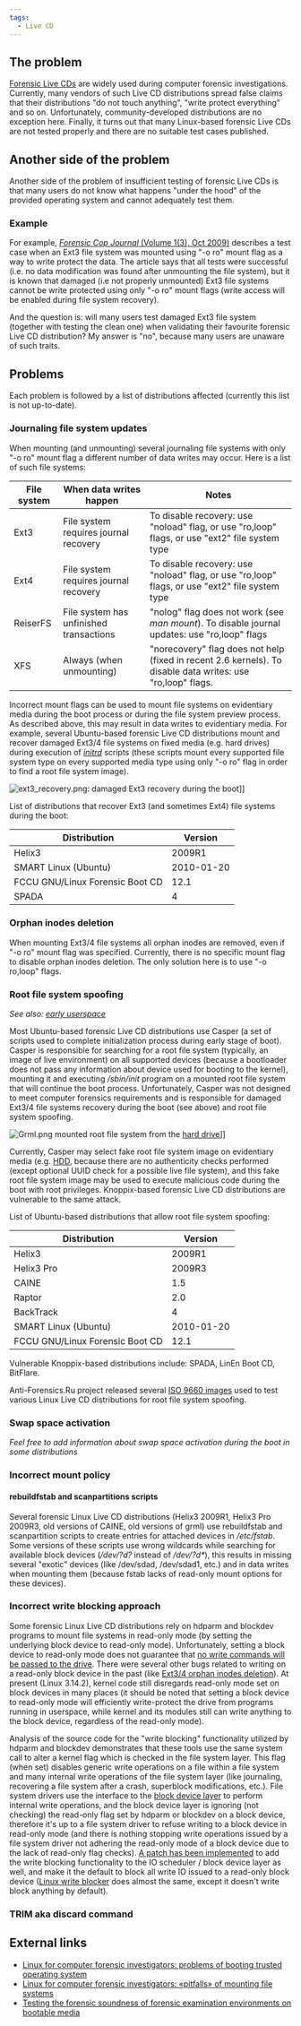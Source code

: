 ```yaml
---
tags:
  - Live CD
---
```

## The problem

[Forensic Live CDs](live_cd.md) are widely used during computer
forensic investigations. Currently, many vendors of such Live CD
distributions spread false claims that their distributions "do not touch
anything", "write protect everything" and so on. Unfortunately,
community-developed distributions are no exception here. Finally, it
turns out that many Linux-based forensic Live CDs are not tested
properly and there are no suitable test cases published.

## Another side of the problem

Another side of the problem of insufficient testing of forensic Live CDs
is that many users do not know what happens "under the hood" of the
provided operating system and cannot adequately test them.

### Example

For example, [*Forensic Cop Journal* (Volume 1(3), Oct
2009)](http://forensiccop.blogspot.com/2009/10/forensic-cop-journal-13-2009.html)
describes a test case when an Ext3 file system was mounted using "-o ro"
mount flag as a way to write protect the data. The article says that all
tests were successful (i.e. no data modification was found after
unmounting the file system), but it is known that damaged (i.e not
properly unmounted) Ext3 file systems cannot be write protected using
only "-o ro" mount flags (write access will be enabled during file
system recovery).

And the question is: will many users test damaged Ext3 file system
(together with testing the clean one) when validating their favourite
forensic Live CD distribution? My answer is "no", because many users are
unaware of such traits.

## Problems

Each problem is followed by a list of distributions affected (currently
this list is not up-to-date).

### Journaling file system updates

When mounting (and unmounting) several journaling file systems with only
"-o ro" mount flag a different number of data writes may occur. Here is
a list of such file systems:

| File system | When data writes happen                 | Notes                                                                                                       |
|-------------|-----------------------------------------|-------------------------------------------------------------------------------------------------------------|
| Ext3        | File system requires journal recovery   | To disable recovery: use "noload" flag, or use "ro,loop" flags, or use "ext2" file system type              |
| Ext4        | File system requires journal recovery   | To disable recovery: use "noload" flag, or use "ro,loop" flags, or use "ext2" file system type              |
| ReiserFS    | File system has unfinished transactions | "nolog" flag does not work (see *man mount*). To disable journal updates: use "ro,loop" flags               |
| XFS         | Always (when unmounting)                | "norecovery" flag does not help (fixed in recent 2.6 kernels). To disable data writes: use "ro,loop" flags. |

Incorrect mount flags can be used to mount file systems on evidentiary
media during the boot process or during the file system preview process.
As described above, this may result in data writes to evidentiary media.
For example, several Ubuntu-based forensic Live CD distributions mount
and recover damaged Ext3/4 file systems on fixed media (e.g. hard
drives) during execution of
[*initrd*](https://en.wikipedia.org/wiki/Initrd) scripts (these scripts
mount every supported file system type on every supported media type
using only "-o ro" flag in order to find a root file system image).

![](ext3_recovery.png "ext3_recovery.png"): damaged Ext3 recovery during
the boot\]\]

List of distributions that recover Ext3 (and sometimes Ext4) file
systems during the boot:

| Distribution                    | Version    |
|---------------------------------|------------|
| Helix3                          | 2009R1     |
| SMART Linux (Ubuntu)            | 2010-01-20 |
| FCCU GNU/Linux Forensic Boot CD | 12.1       |
| SPADA                           | 4          |

### Orphan inodes deletion

When mounting Ext3/4 file systems all orphan inodes are removed, even if
"-o ro" mount flag was specified. Currently, there is no specific mount
flag to disable orphan inodes deletion. The only solution here is to use
"-o ro,loop" flags.

### Root file system spoofing

*See also: [early userspace](early_userspace.md)*

Most Ubuntu-based forensic Live CD distributions use Casper (a set of
scripts used to complete initialization process during early stage of
boot). Casper is responsible for searching for a root file system
(typically, an image of live environment) on all supported devices
(because a bootloader does not pass any information about device used
for booting to the kernel), mounting it and executing */sbin/init*
program on a mounted root file system that will continue the boot
process. Unfortunately, Casper was not designed to meet computer
forensics requirements and is responsible for damaged Ext3/4 file
systems recovery during the boot (see above) and root file system
spoofing.

![](Grml.png "Grml.png") mounted root file system from the [hard
drive](hard_drive.md)\]\]

Currently, Casper may select fake root file system image on evidentiary
media (e.g. [HDD](hard_drive.md), because there are no
authenticity checks performed (except optional UUID check for a possible
live file system), and this fake root file system image may be used to
execute malicious code during the boot with root privileges.
Knoppix-based forensic Live CD distributions are vulnerable to the same
attack.

List of Ubuntu-based distributions that allow root file system spoofing:

| Distribution                    | Version    |
|---------------------------------|------------|
| Helix3                          | 2009R1     |
| Helix3 Pro                      | 2009R3     |
| CAINE                           | 1.5        |
| Raptor                          | 2.0        |
| BackTrack                       | 4          |
| SMART Linux (Ubuntu)            | 2010-01-20 |
| FCCU GNU/Linux Forensic Boot CD | 12.1       |

Vulnerable Knoppix-based distributions include: SPADA, LinEn Boot CD,
BitFlare.

Anti-Forensics.Ru project released several [ISO 9660 images](https://downloads.digitalcorpora.org/corpora/drives/2009-aor/)
used to test various Linux Live CD distributions for root file system spoofing.

### Swap space activation

*Feel free to add information about swap space activation during the
boot in some distributions*

### Incorrect mount policy

#### rebuildfstab and scanpartitions scripts

Several forensic Linux Live CD distributions (Helix3 2009R1, Helix3 Pro
2009R3, old versions of CAINE, old versions of grml) use rebuildfstab
and scanpartition scripts to create entries for attached devices in
*/etc/fstab*. Some versions of these scripts use wrong wildcards while
searching for available block devices (*/dev/?d?* instead of
*/dev/?d\**), this results in missing several "exotic" devices (like
/dev/sdad, /dev/sdad1, etc.) and in data writes when mounting them
(because fstab lacks of read-only mount options for these devices).

### Incorrect write blocking approach

Some forensic Linux Live CD distributions rely on
hdparm and blockdev programs
to mount file systems in read-only mode (by setting the underlying block
device to read-only mode). Unfortunately, setting a block device to
read-only mode does not guarantee that [no write commands will be passed
to the drive](http://oss.sgi.com/archives/xfs/2009-07/msg00213.html).
There were several other bugs related to writing on a read-only block
device in the past (like [Ext3/4 orphan inodes
deletion](https://lkml.org/lkml/2007/2/6/1)). At present (Linux 3.14.2),
kernel code still disregards read-only mode set on block devices in many
places (it should be noted that setting a block device to read-only mode
will efficiently write-protect the drive from programs running in
userspace, while kernel and its modules still can write anything to the
block device, regardless of the read-only mode).

Analysis of the source code for the "write blocking" functionality
utilized by hdparm and
blockdev demonstrates that these tools use the
same system call to alter a kernel flag which is checked in the file
system layer. This flag (when set) disables generic write operations on
a file within a file system and many internal write operations of the
file system layer (like journaling, recovering a file system after a
crash, superblock modifications, etc.). File system drivers use the
interface to the [block device
layer](http://researcher.watson.ibm.com/researcher/files/il-AVISHAY/01-block_io-v1.3.pdf)
to perform internal write operations, and the block device layer is
ignoring (not checking) the read-only flag set by hdparm or blockdev on
a block device, therefore it's up to a file system driver to refuse
writing to a block device in read-only mode (and there is nothing
stopping write operations issued by a file system driver not adhering
the read-only mode of a block device due to the lack of read-only flag
checks). [A patch has been
implemented](https://github.com/Schramp/linux-writeblock/wiki) to add
the write blocking functionality to the IO scheduler / block device
layer as well, and make it the default to block all write IO issued to a
read-only block device ([Linux write
blocker](linux_write_blocker.md) does almost the same, except it
doesn't write block anything by default).

### TRIM aka discard command

## External links

- [Linux for computer forensic investigators: problems of booting trusted operating system](http://www.computer-forensics-lab.org/pdf/Linux_for_computer_forensic_investigators_2.pdf)
- [Linux for computer forensic investigators: «pitfalls» of mounting file systems](http://www.computer-forensics-lab.org/pdf/Linux_for_computer_forensic_investigators.pdf)
- [Testing the forensic soundness of forensic examination environments on bootable media](http://www.dfrws.org/2014/proceedings/DFRWS2014-3.pdf)
